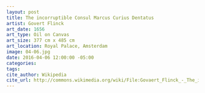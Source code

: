 ```yaml
---
layout: post
title: The incorruptible Consul Marcus Curius Dentatus
artist: Govert Flinck
art_date: 1656
art_type: Oil on Canvas
art_size: 377 cm x 485 cm
art_location: Royal Palace, Amsterdam
image: 04-06.jpg
date: 2016-04-06 12:00:00 -05:00
categories:
tags:
cite_author: Wikipedia
cite_url: http://commons.wikimedia.org/wiki/File:Govaert_Flinck_-_The_incorruptible_Consul_Marcus_Curius_Dentatus_-_Google_Art_Project.jpg
---
```

